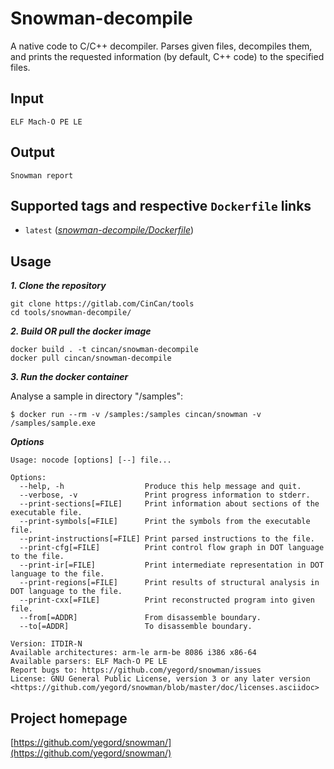 # Snowman-decompile

A native code to C/C++ decompiler. Parses given files, decompiles them, and prints the requested
information (by default, C++ code) to the specified files.

## Input

```
ELF Mach-O PE LE
```

## Output

```
Snowman report
```

## Supported tags and respective `Dockerfile` links

* `latest` ([*snowman-decompile/Dockerfile*](https://gitlab.com/CinCan/tools/tree/master/snowman-decompile))


## Usage

***1. Clone the repository***

```
git clone https://gitlab.com/CinCan/tools
cd tools/snowman-decompile/
```

***2. Build OR pull the docker image*** 

```
docker build . -t cincan/snowman-decompile
docker pull cincan/snowman-decompile
```

***3. Run the docker container***

Analyse a sample in directory "/samples":

`$ docker run --rm -v /samples:/samples cincan/snowman -v /samples/sample.exe`  



***Options***
```  
Usage: nocode [options] [--] file...

Options:
  --help, -h                  Produce this help message and quit.
  --verbose, -v               Print progress information to stderr.
  --print-sections[=FILE]     Print information about sections of the executable file.
  --print-symbols[=FILE]      Print the symbols from the executable file.
  --print-instructions[=FILE] Print parsed instructions to the file.
  --print-cfg[=FILE]          Print control flow graph in DOT language to the file.
  --print-ir[=FILE]           Print intermediate representation in DOT language to the file.
  --print-regions[=FILE]      Print results of structural analysis in DOT language to the file.
  --print-cxx[=FILE]          Print reconstructed program into given file.
  --from[=ADDR]               From disassemble boundary.
  --to[=ADDR]                 To disassemble boundary.

Version: ITDIR-N
Available architectures: arm-le arm-be 8086 i386 x86-64
Available parsers: ELF Mach-O PE LE
Report bugs to: https://github.com/yegord/snowman/issues
License: GNU General Public License, version 3 or any later version <https://github.com/yegord/snowman/blob/master/doc/licenses.asciidoc>

```

## Project homepage

[https://github.com/yegord/snowman/](https://github.com/yegord/snowman/)
